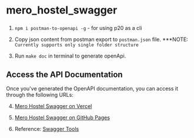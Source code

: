 # mero_hostel_swagger
###

1. `npm i postman-to-openapi -g` - for using p20 as a cli

2. Copy json content from postman export to `postman.json` file. \*\*\*NOTE: `Currently supports only single folder structure`

3. Run `make doc` in terminal to generate openApi.

## Access the API Documentation

Once you've generated the OpenAPI documentation, you can access it through the following URLs:

4. <a target="_blank" href="https://mero-hostel-swagger.vercel.app/">Mero Hostel Swagger on Vercel</a>

5. <a target="_blank" href="https://tech-revo.github.io/mero_hostel_swagger/">Mero Hostel Swagger on GitHub Pages</a>

6. Reference: <a target="_blank" href="https://swagger.io/tools/swagger-ui/">Swagger Tools</a>





